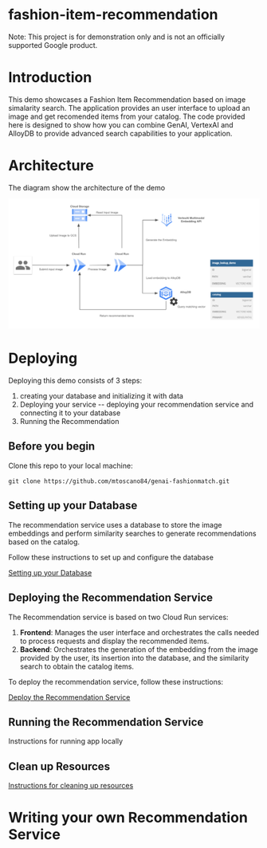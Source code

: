 # fashion-item-recommendation

Note: This project is for demonstration only and is not an officially supported Google product.

# Introduction

This demo showcases a Fashion Item Recommendation based on image simalarity search. The application provides an user interface to upload an image and get recomended items from your catalog. The code provided here is designed to show how you can combine GenAI, VertexAI and AlloyDB to provide advanced search capabilities to your application.

# Architecture

The diagram show the architecture of the demo

![Architecture](images/fashion_item_recommendation_app.png)

# Deploying

Deploying this demo consists of 3 steps:

1. creating your database and initializing it with data
2. Deploying your service -- deploying your recommendation service and connecting it to your database
3. Running the Recommendation

## Before you begin
Clone this repo to your local machine:
```
git clone https://github.com/mtoscano84/genai-fashionmatch.git
```

## Setting up your Database
The recommendation service uses a database to store the image embeddings and perform similarity searches to generate recommendations based on the catalog.

Follow these instructions to set up and configure the database

[Setting up your Database](docs/alloydb.md)

## Deploying the Recommendation Service
The Recommendation service is based on two Cloud Run services:

1. **Frontend**: Manages the user interface and orchestrates the calls needed to process requests and display the recommended items.
2. **Backend**: Orchestrates the generation of the embedding from the image provided by the user, its insertion into the database, and the similarity search to obtain the catalog items.

To deploy the recommendation service, follow these instructions:

[Deploy the Recommendation Service](docs/deploy_recommendation_service.md)

## Running the Recommendation Service
Instructions for running app locally

## Clean up Resources
[Instructions for cleaning up resources](./docs/clean_up.md)

# Writing your own Recommendation Service




